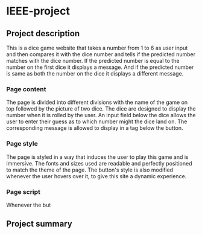 ﻿# IEEE-project
## Project description
This is a dice game website that takes a number from 1 to 6 as user input and then compares it with the dice number and tells if the predicted number matches with the dice number. If the predicted number is equal to the number on the first dice it displays a message. And if the predicted number is same as both the number on the dice it displays a different message.
### Page content
The page is divided into different divisions with the name of the game on top followed by the picture of two dice. The dice are designed to display the number when it is rolled by the user. An input field below the dice allows the user to enter their guess as to which number might the dice land on. The corresponding message is allowed to display in a tag below the button.
### Page style
The page is styled in a way that induces the user to play this game and is immersive. The fonts and sizes used are readable and perfectly positioned to match the theme of the page. The button's style is also modified whenever the user hovers over it, to give this site a dynamic experience.   
### Page script
Whenever the but

## Project summary
